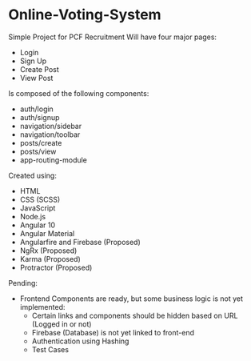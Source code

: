 # Online-Voting-System
Simple Project for PCF Recruitment
Will have four major pages:
* Login
* Sign Up
* Create Post
* View Post

Is composed of the following components:
* auth/login
* auth/signup
* navigation/sidebar
* navigation/toolbar
* posts/create
* posts/view
* app-routing-module

Created using:
* HTML
* CSS (SCSS)
* JavaScript
* Node.js
* Angular 10
* Angular Material
* Angularfire and Firebase (Proposed)
* NgRx (Proposed)
* Karma (Proposed)
* Protractor (Proposed)

Pending:
* Frontend Components are ready, but some business logic is not yet implemented:
  * Certain links and components should be hidden based on URL (Logged in or not)
  * Firebase (Database) is not yet linked to front-end
  * Authentication using Hashing
  * Test Cases
